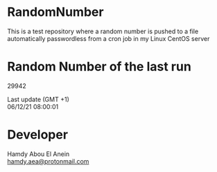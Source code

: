 # RandomNumber    
This is a test repository where a random number is pushed to a file automatically passwordless from a cron job in my Linux CentOS server    
# Random Number of the last run   
29942
      
Last update (GMT +1)    
06/12/21 08:00:01
# Developer    
Hamdy Abou El Anein   
hamdy.aea@protonmail.com
